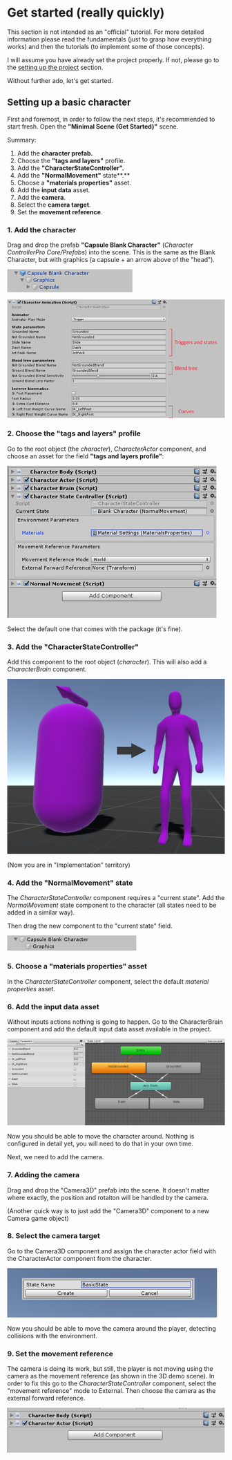 # Get started \(really quickly\)

This section is not intended as an "official" tutorial. For more detailed information please read the fundamentals \(just to grasp how everything works\) and then the tutorials \(to implement some of those concepts\).

I will assume you have already set the project properly. If not, please go to the [setting up the project](../package/setting-up-the-project.md) section.

Without further ado, let's get started.

## Setting up a basic character

First and foremost, in order to follow the next steps, it's recommended to start fresh. Open the **"Minimal Scene \(Get Started\)"** scene.

Summary:

1. Add the **character prefab.**
2. Choose the **"tags and layers"** profile.
3. Add the **"CharacterStateController".**
4. Add the **"NormalMovement"** state**.**
5. Choose a **"materials properties"** asset.
6. Add the **input data** asset.
7. Add the **camera**.
8. Select the **camera target**.
9. Set the **movement reference**.



### 1. Add the character

Drag and drop the prefab **"Capsule Blank Character"** \(_Character ControllerPro Core/Prefabs_\) into the scene. This is the same as the Blank Character, but with graphics \(a capsule + an arrow above of the "head"\). 

![](../.gitbook/assets/imagen%20%2837%29.png)

![](../.gitbook/assets/imagen%20%2825%29.png)

### 2. Choose the "tags and layers" profile

Go to the root object \(the _character_\), _CharacterActor_ component, and choose an asset for the field **"tags and layers profile"**:

![](../.gitbook/assets/imagen%20%282%29.png)

Select the default one that comes with the package \(it's fine\).

### 3. Add the "CharacterStateController"

Add this component to the root object \(_character_\). This will also add a _CharacterBrain_ component.

![](../.gitbook/assets/imagen%20%2834%29.png)

\(Now you are in "Implementation" territory\)

### 4. Add the "NormalMovement" **state**

The _CharacterStateController_ component requires a "current state". Add the _NormalMovement_ state component to the character \(all states need to be added in a similar way\). 

Then drag the new component to the "current state" field.

![](../.gitbook/assets/imagen%20%2832%29.png)

### 5. Choose a "materials properties" asset

In the _CharacterStateController_ component, select the default _material properties_ asset.

### 6. Add the input data asset

Without inputs actions nothing is going to happen. Go to the CharacterBrain component and add the default input data asset available in the project.

![](../.gitbook/assets/imagen%20%2835%29.png)

Now you should be able to move the character around. Nothing is configured in detail yet, you will need to do that in your own time.

Next, we need to add the camera.

### 7. Adding the camera

Drag and drop the "Camera3D" prefab into the scene. It doesn't matter where exactly, the position and rotaiton will be handled by the camera.

\(Another quick way is to just add the "Camera3D" component to a new Camera game object\)

### 8. Select the camera target

Go to the Camera3D component and assign the character actor field with the CharacterActor component from the character.

![](../.gitbook/assets/imagen.png)

Now you should be able to move the camera around the player, detecting collisions with the environment. 

### 9. Set the movement reference

The camera is doing its work, but still, the player is not moving using the camera as the movement reference \(as shown in the 3D demo scene\). In order to fix this go to the _CharacterStateController_ component, select the "movement reference" mode to External. Then choose the camera as the external forward reference.

![](../.gitbook/assets/imagen%20%287%29.png)











## 











